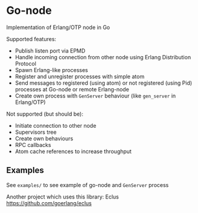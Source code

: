 # Go-node #

Implementation of Erlang/OTP node in Go

Supported features:

 * Publish listen port via EPMD
 * Handle incoming connection from other node using Erlang Distribution Protocol
 * Spawn Erlang-like processes
 * Register and unregister processes with simple atom
 * Send messages to registered (using atom) or not registered (using Pid) processes at Go-node or remote Erlang-node
 * Create own process with `GenServer` behaviour (like `gen_server` in Erlang/OTP)

Not supported (but should be):

 * Initiate connection to other node
 * Supervisors tree
 * Create own behaviours
 * RPC callbacks
 * Atom cache references to increase throughput

## Examples ##

See `examples/` to see example of go-node and `GenServer` process

Another project which uses this library: Eclus https://github.com/goerlang/eclus
